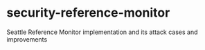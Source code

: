 # security-reference-monitor
Seattle Reference Monitor implementation and its attack cases and improvements
